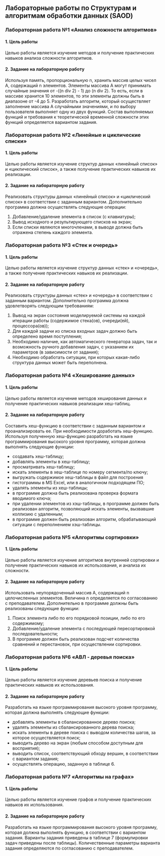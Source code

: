 ## Лабораторные работы по Структурам и алгоритмам обработки данных (SAOD)

### Лабораторная работа №1 «Анализ сложности алгоритмов»

#### 1. Цель работы

Целью работы является изучение методов и получение практических
навыков анализа сложности алгоритмов.

#### 2. Задание на лабораторную работу

Используя память, пропорциональную n, хранить массив целых чисел
A, содержащий n элементов.
Элементы массива A могут принимать случайные значения от
-((n div 2) - 1) до (n div 2). То есть, если в массиве хранится 10 элементов, то
эти элементы должны быть в диапазоне от -4 до 5.
Разработать алгоритм, который осуществляет заполнение массива A
случайными значениями, и по выбору пользователя выполняет одну из двух
функций. Состав выполняемых функций и требования к теоретической
временной сложности этих функций определяется вариантом задания. 

### Лабораторная работа №2 «Линейные и циклические списки»

#### 1. Цель работы

Целью работы является изучение структур данных «линейный
список» и «циклический список», а также получение практических навыков
их реализации.

#### 2. Задание на лабораторную работу

Реализовать структуры данных «линейный список» и «циклический
список» в соответствии с заданным вариантом. Дополнительно программа
должна осуществлять следующие операции:
1) Добавление/удаление элемента в список (с клавиатуры);
2) Вывод исходного и результирующего списков на экран;
3) Если списки являются многочленами, в выводе должна быть
отражена степень каждого элемента.

### Лабораторная работа №3 «Стек и очередь»

#### 1. Цель работы

Целью работы является изучение структур данных «стек» и «очередь»,
а также получение практических навыков их реализации.

#### 2. Задание на лабораторную работу

Реализовать структуры данных «стек» и «очередь» в соответствии с
заданным вариантом. Дополнительно программа должна удовлетворять
следующим требованиям:
1) Вывод на экран состояния моделируемой системы на каждой
итерации работы (содержимое стека(ов), очереди(ей),
процессора(ов));
2) Для каждой задачи из списка входных задач должно быть
определено время поступления;
3) Необходимо наличие, как автоматического генератора задач, так и
возможность ручного добавления задач, с указанием их параметров
(в зависимости от задания);
4) Необходимо обработать ситуации, при которых какая-либо
структура данных может быть переполнена.

### Лабораторная работа №4 «Хеширование данных»

#### 1. Цель работы

Целью работы является изучение методов хеширования данных и
получение практических навыков реализации хеш-таблиц.

#### 2. Задание на лабораторную работу

Составить хеш-функцию в соответствии с заданным вариантом и
проанализировать ее. При необходимости доработать хеш-функцию.
Используя полученную хеш-функцию разработать на языке
программирования высокого уровня программу, которая должна выполнять
следующие функции:
- создавать хеш-таблицу;
- добавлять элементы в хеш-таблицу;
- просматривать хеш-таблицу;
- искать элементы в хеш-таблице по номеру сегмента/по ключу;
- выгружать содержимое хеш-таблицы в файл для построения
- гистограммы в MS Excel, или в аналогичном подходящем ПО;
- удалять элементы из хеш-таблицы;
- в программе должна быть реализована проверка формата
вводимого ключа;
- при удалении элементов из хэш-таблицы, в программе должен быть
реализован алгоритм, позволяющий искать элементы, вызвавшие
коллизию с удаленным;
- в программе должен быть реализован алгоритм, обрабатывающий
ситуации с переполнением хэш-таблицы.

### Лабораторная работа №5 «Алгоритмы сортировки»

#### 1. Цель работы

Целью работы является изучение алгоритмов внутренней сортировки
и получение практических навыков их использования, и анализа их
сложности.

#### 2. Задание на лабораторную работу

Использовать неупорядоченный массив A, содержащий n
целочисленных элементов. Величина n определяется по согласованию с
преподавателем. Дополнительно в программе должны быть реализованы
следующие функции:
1) Поиск элемента либо по его порядковой позиции, либо по его
содержимому;
2) Добавление/удаление элемента с последующей пересортировкой
последовательности;
3) В программе должен быть реализован подсчет количества
сравнений и перестановок, при осуществлении сортировки.

### Лабораторная работа №6 «АВЛ - деревья поиска»

#### 1. Цель работы

Целью работы является изучение деревьев поиска и получение
практических навыков их использования.

#### 2. Задание на лабораторную работу

Разработать на языке программирования высокого уровня программу,
которая должна выполнять следующие функции:
- добавлять элементы в сбалансированное дерево поиска;
- удалять элементы из сбалансированного дерева поиска;
- искать элементы в дереве поиска с выводом количества шагов, за
которое осуществляется поиск;
- выводить дерево на экран (любым способом доступным для
восприятия);
- выводить список, соответствующий обходу вершин, в соответствии
с вариантом задания;
- осуществлять операцию, заданную в таблице 6.

### Лабораторная работа №7 «Алгоритмы на графах»

#### 1. Цель работы

Целью работы является изучение графов и получение практических
навыков их использования.

#### 2. Задание на лабораторную работу

Разработать на языке программирования высокого уровня программу,
которая должна выполнять функцию, в соответствии с вариантом задания.
Варианты задания приведены в таблице 7 (формулировки задач приведены
после таблицы).
Количественные параметры варианта задания определяются по
согласованию с преподавателем.
